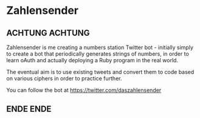 # Zahlensender

## ACHTUNG ACHTUNG ##

Zahlensender is me creating a numbers station Twitter bot - initially simply to create a bot that periodically generates strings of numbers, in order to learn oAuth and actually deploying a Ruby program in the real world.

The eventual aim is to use existing tweets and convert them to code based on various ciphers in order to practice further.

You can follow the bot at https://twitter.com/daszahlensender

## ENDE ENDE ##
